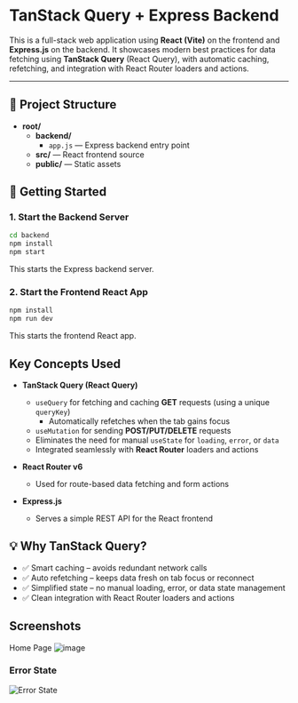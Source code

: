 # TanStack Query + Express Backend

This is a full-stack web application using **React (Vite)** on the frontend and **Express.js** on the backend. It showcases modern best practices for data fetching using **TanStack Query** (React Query), with automatic caching, refetching, and integration with React Router loaders and actions.

---

## 📁 Project Structure

- **root/**
  - **backend/**
    - `app.js` — Express backend entry point
  - **src/** — React frontend source
  - **public/** — Static assets

## 🚀 Getting Started

### 1. Start the Backend Server

```bash
cd backend
npm install
npm start
```
This starts the Express backend server.
### 2. Start the Frontend React App

```bash
npm install
npm run dev
```
This starts the frontend React app.

## Key Concepts Used
- **TanStack Query (React Query)**
  - `useQuery` for fetching and caching **GET** requests (using a unique `queryKey`)
    - Automatically refetches when the tab gains focus  
  - `useMutation` for sending **POST/PUT/DELETE** requests  
  - Eliminates the need for manual `useState` for `loading`, `error`, or `data`  
  - Integrated seamlessly with **React Router** loaders and actions  

- **React Router v6**
  - Used for route-based data fetching and form actions  

- **Express.js**
  - Serves a simple REST API for the React frontend
  
## 💡 Why TanStack Query?

- ✅ Smart caching – avoids redundant network calls  
- ✅ Auto refetching – keeps data fresh on tab focus or reconnect  
- ✅ Simplified state – no manual loading, error, or data state management  
- ✅ Clean integration with React Router loaders and actions

## Screenshots
Home Page ![image](https://github.com/user-attachments/assets/2b81423f-ac84-4745-94b1-750147742a19)

### Error State
![Error State](public/screenshots/error.png)

